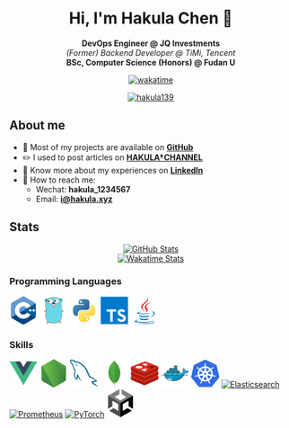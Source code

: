 <!-- markdownlint-disable MD033 -->

<div align="center">

# Hi, I'm Hakula Chen :wave:

**DevOps Engineer @ JQ Investments**  
*(Former) Backend Developer @ TiMi, Tencent*  
**BSc, Computer Science (Honors) @ Fudan U**  

[![wakatime](https://wakatime.com/badge/user/f4a35a1f-0e29-4093-a647-e66aad164737.svg)](https://wakatime.com/@f4a35a1f-0e29-4093-a647-e66aad164737)

[![hakula139](https://github-profile-trophy.vercel.app/?username=hakula139&theme=darkhub&no-frame=true&column=4&margin-w=36&margin-h=12)](https://github.com/ryo-ma/github-profile-trophy)

</div>

## About me

- :crystal_ball: Most of my projects are available on **[GitHub]**
- :pencil2: I used to post articles on **[HAKULA†CHANNEL][hakula.xyz]**
- :briefcase: Know more about my experiences on **[LinkedIn]**
- :email: How to reach me:
  - Wechat: **hakula_1234567**
  - Email: **<i@hakula.xyz>**

[GitHub]: https://github.com/hakula139?tab=repositories
[hakula.xyz]: https://hakula.xyz
[LinkedIn]: https://www.linkedin.com/in/hakula

## Stats

<div align="center">

[<img src="https://github-readme-stats.vercel.app/api?username=hakula139&theme=dark&hide_border=true&show_icons=true&disable_animations=true&count_private=true" alt="GitHub Stats" width="480" />](https://github.com/anuraghazra/github-readme-stats)  
[<img src="https://github-readme-stats.vercel.app/api/wakatime?username=Hakula&range=last_7_days&theme=dark&hide_border=true&layout=compact&custom_title=This%20week%20I%20spent%20my%20time%20on" alt="Wakatime Stats" width="480" />](https://wakatime.com/@Hakula)  

</div>

### Programming Languages

[<img src="https://raw.githubusercontent.com/devicons/devicon/master/icons/cplusplus/cplusplus-original.svg" alt="C++" width="50" height="50" />](https://www.cplusplus.com)
[<img src="https://raw.githubusercontent.com/devicons/devicon/master/icons/go/go-original.svg" alt="Go" width="50" height="50" />](https://golang.org)
[<img src="https://raw.githubusercontent.com/devicons/devicon/master/icons/python/python-original.svg" alt="Python" width="50" height="50" />](https://www.python.org)
[<img src="https://raw.githubusercontent.com/devicons/devicon/master/icons/typescript/typescript-original.svg" alt="TypeScript" width="50" height="50" />](https://www.typescriptlang.org)
[<img src="https://raw.githubusercontent.com/devicons/devicon/master/icons/java/java-original.svg" alt="Java" width="50" height="50" />](https://www.java.com)

### Skills

[<img src="https://raw.githubusercontent.com/devicons/devicon/master/icons/vuejs/vuejs-original.svg" alt="Vue" width="50" height="50" />](https://vuejs.org)
[<img src="https://raw.githubusercontent.com/devicons/devicon/master/icons/nodejs/nodejs-original.svg" alt="Node.js" width="50" height="50" />](https://nodejs.org)
[<img src="https://raw.githubusercontent.com/devicons/devicon/master/icons/mysql/mysql-original.svg" alt="MySQL" width="50" height="50" />](https://www.mysql.com)
[<img src="https://raw.githubusercontent.com/devicons/devicon/master/icons/mongodb/mongodb-original.svg" alt="MongoDB" width="50" height="50" />](https://www.mongodb.com)
[<img src="https://raw.githubusercontent.com/devicons/devicon/master/icons/redis/redis-original.svg" alt="Redis" width="50" height="50" />](https://redis.io)
[<img src="https://raw.githubusercontent.com/devicons/devicon/master/icons/docker/docker-original.svg" alt="Docker" width="50" height="50" />](https://www.docker.com)
[<img src="https://raw.githubusercontent.com/devicons/devicon/master/icons/kubernetes/kubernetes-original.svg" alt="Kubernetes" width="50" height="50" />](https://kubernetes.io)
[<img src="https://www.vectorlogo.zone/logos/elastic/elastic-icon.svg" alt="Elasticsearch" width="50" height="50" />](https://www.elastic.co)
[<img src="https://www.vectorlogo.zone/logos/prometheusio/prometheusio-icon.svg" alt="Prometheus" width="50" height="50" />](https://prometheus.io)
[<img src="https://www.vectorlogo.zone/logos/pytorch/pytorch-icon.svg" alt="PyTorch" width="50" height="50" />](https://pytorch.org)
[<img src="https://raw.githubusercontent.com/devicons/devicon/master/icons/unity/unity-original.svg" alt="Unity" width="50" height="50" />](https://unity.com)
